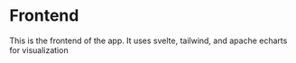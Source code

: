 # Frontend

This is the frontend of the app. It uses svelte, tailwind, and apache echarts for visualization
